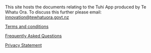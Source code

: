 This site hosts the documents relating to the Tuhi App produced by Te Whatu Ora. To discuss this further please email: innovation@tewhatuora.govt.nz

[Terms and conditions](/docs/terms.md)

[Frequently Asked Questions](/docs/FAQ.md)

[Privacy Statement](/docs/PrivacyStatement,md)
